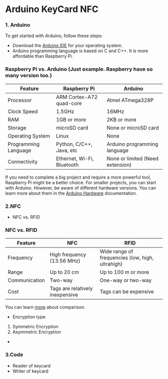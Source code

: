 # Arduino KeyCard NFC

### 1. Arduino

To get started with Arduino, follow these steps:

- Download the [Arduino IDE](https://www.arduino.cc/en/software) for your operating system.
- Arduino programming language is based on C and C++. It is more affordable than Raspberry Pi.

### Raspberry Pi vs. Arduino (Just example. Raspberry have so many version too.)

| Feature             | Raspberry Pi                              | Arduino                   |
|---------------------|-----------------------------------------|---------------------------|
| Processor           | ARM Cortex-A72 quad-core                | Atmel ATmega328P          |
| Clock Speed         | 1.5GHz                                  | 16MHz                     |
| RAM                 | 1GB or more                             | 2KB or more               |
| Storage             | microSD card                            | None or microSD card      |
| Operating System    | Linux                                   | None                      |
| Programming Language| Python, C/C++, Java, etc                | Arduino programming language |
| Connectivity        | Ethernet, Wi-Fi, Bluetooth              | None or limited (Need extension) |

If you need to complete a big project and require a more powerful tool, Raspberry Pi might be a better choice. For smaller projects, you can start with Arduino. However, be aware of different hardware versions. You can learn more about them in the [Arduino Hardware](https://www.arduino.cc/en/hardware) documentation.

  
### 2.NFC
* NFC vs. RFID
### NFC vs. RFID
| Feature             | NFC                                       | RFID                                             |
|---------------------|-----------------------------------------|-------------------------------------------------|
| Frequency           | High frequency (13.56 MHz)              | Wide range of frequencies (low, high, ultrahigh)|
| Range               | Up to 20 cm                             | Up to 100 m or more                             |
| Communication       | Two-way                                 | One-way or two-way                              |
| Cost                | Tags are relatively inexpensive         | Tags can be expensive                           |

You can learn [more](https://www.atlasrfidstore.com/rfid-insider/rfid-vs-nfc) about comparison. 
*  Encryption type
  1. Symmetric Encryption
  2. Asymmetric Encryption
*  
### 3.Code
*  Reader of keycard
*  Writer of keycard

